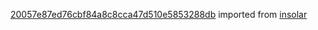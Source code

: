 [20057e87ed76cbf84a8c8cca47d510e5853288db](https://github.com/insolar/insolar/commit/20057e87ed76cbf84a8c8cca47d510e5853288db) imported from [insolar](https://github.com/insolar/insolar)

